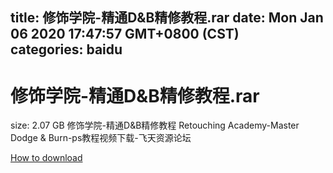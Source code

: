
title: 修饰学院-精通D&B精修教程.rar
date: Mon Jan 06 2020 17:47:57 GMT+0800 (CST)    
categories: baidu
---

# 修饰学院-精通D&B精修教程.rar
size: 2.07 GB
 修饰学院-精通D&B精修教程 Retouching Academy-Master Dodge & Burn-ps教程视频下载-飞天资源论坛
 

[How to download](https://bpcam.bemobtrk.com/go/2ceec3aa-1ca2-46d6-b9ff-aaa5c184517c?jno=5321)